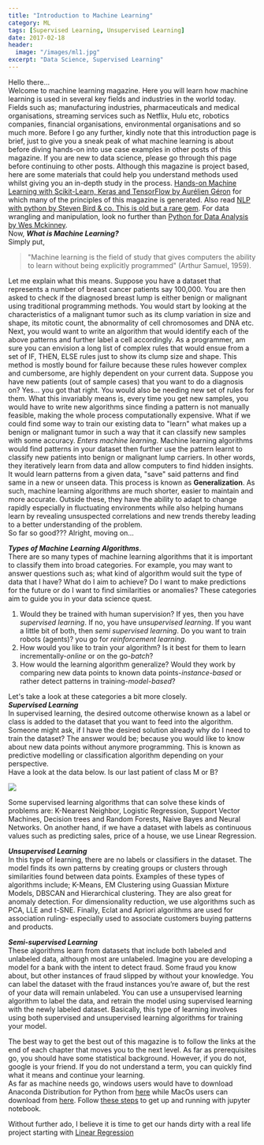 ```yaml
---
title: "Introduction to Machine Learning"
category: ML
tags: [Supervised Learning, Unsupervised Learning]
date: 2017-02-18
header:
  image: "/images/ml1.jpg"
excerpt: "Data Science, Supervised Learning"
---
```


Hello there...  
Welcome to machine learning magazine. Here you will learn how machine learning is used in several key fields and industries in the world today. Fields such as; manufacturing industries, pharmaceuticals and medical organisations, streaming services such as Netflix, Hulu etc, robotics companies, financial organisations, environmental organisations and so much more. Before I go any further, kindly note that this introduction page is brief, just to give you a sneak peak of what machine learning is about before diving hands-on into use case examples in other posts of this magazine. If you are new to data science, please go through this page before continuing to other posts. Although this magazine is project based, here are some materials that could help you understand methods used whilst giving you an in-depth study in the process. [Hands-on Machine Learning with Scikit-Learn, Keras and TensorFlow by Aurélien Géron](https://learning.oreilly.com/library/view/hands-on-machine-learning/9781492032632/) for which many of the principles of this magazine is generated. Also read [NLP with python by Steven Bird & co. This is old but a rare gem](http://www.nltk.org/book/). For data wrangling and manipulation, look no further than [Python for Data Analysis by Wes Mckinney](https://learning.oreilly.com/library/view/python-for-data/9781491957653/).  
Now, ***What is Machine Learning?***   
Simply put,  
>"Machine learning is the field of study that gives computers the ability to learn without being explicitly programmed" (Arthur Samuel, 1959).

Let me explain what this means. Suppose you have a dataset that represents a number of breast cancer patients say 100,000. You are then asked to check if the diagnosed breast lump is either benign or malignant using traditional programming methods. You would start by looking at the characteristics of a malignant tumor such as its clump variation in size and shape, its mitotic count, the abnormality of cell chromosomes and DNA etc. Next, you would want to write an algorithm that would identify each of the above patterns and further label a cell accordingly. As a programmer, am sure you can envision a long list of complex rules that would ensue from a set of IF, THEN, ELSE rules just to show its clump size and shape. This method is mostly bound for failure because these rules however complex and cumbersome, are highly dependent on your current data. Suppose you have new patients (out of sample cases) that you want to do a diagnosis on? Yes... you got that right. You would also be needing new set of rules for them. What this invariably means is, every time you get new samples, you would have to write new algorithms since finding a pattern is not manually feasible, making the whole process  computationally expensive. What if we could find some way to train our existing data to "learn" what makes up a benign or malignant tumor in such a way that it can classify new samples with some accuracy. *Enters machine learning*. Machine learning algorithms would find patterns in your dataset then further use the pattern learnt to classify new patients into benign or malignant lump carriers. In other words, they iteratively learn from data and allow computers to find hidden insights. It would learn patterns from a given data, "save" said patterns and find same in a new or unseen data. This process is known as **Generalization**. As such, machine learning algorithms are much shorter, easier to maintain and more accurate. Outside these, they have the ability to adapt to change rapidly especially in fluctuating environments while also helping humans learn by revealing unsuspected correlations and new trends thereby leading to a better understanding of the problem.  
So far so good??? Alright, moving on...  

***Types of Machine Learning Algorithms***.  
There are so many types of machine learning algorithms that it is important to classify them into broad categories. For example, you may want to answer questions such as; what kind of algorithm would suit the type of data that I have? What do I aim to achieve? Do I want to make predictions for the future or do I want to find similarities or anomalies? These categories aim to guide you in your data science quest.
1. Would they be trained with human supervision? If yes, then you have *supervised learning*. If no, you have *unsupervised learning*. If you want a little bit of both, then *semi supervised learning*. Do you want to train robots (agents)? you go for *reinforcement learning*.
2. How would you like to train your algorithm? Is it best for them to learn incrementally-*online* or on the go-*batch*?
3. How would the learning algorithm generalize? Would they work by comparing new data points to known data points-*instance-based* or rather detect patterns in training-*model-based*?  

Let's take a look at these categories a bit more closely.  
***Supervised Learning***  
In supervised learning, the desired outcome otherwise known as a label or class is added to the dataset that you want to feed into the algorithm. Someone might ask, if I have the desired solution already why do I need to train the dataset? The answer would be; because you would like to know about new data points without anymore programming. This is known as predictive modelling or classification algorithm depending on your perspective.  
Have a look at the data below. Is our last patient of class M or B?

<img src="{{ site.url }}{{ site.baseurl }}/images/tumor.jpg">  

Some supervised learning algorithms that can solve these kinds of problems are:
K-Nearest Neighbor, Logistic Regression, Support Vector Machines, Decision trees and Random Forests, Naive Bayes and Neural Networks. On another hand, if we have a dataset with labels as continuous values such as predicting sales, price of a house, we use Linear Regression.

***Unsupervised Learning***  
In this type of learning, there are no labels or classifiers in the dataset. The model finds its own patterns by creating groups or clusters through similarities found between data points. Examples of these types of algorithms include; K-Means, EM Clustering using Guassian Mixture Models, DBSCAN and Hierarchical clustering. They are also great for anomaly detection. For dimensionality reduction, we use algorithms such as PCA, LLE and t-SNE. Finally, Eclat and Apriori algorithms are used for association ruling- especially used to associate customers buying patterns and products.

***Semi-supervised Learning***  
These algorithms learn from datasets that include both labeled and unlabeled data, although most are unlabeled. Imagine you are developing a model for a  bank with the intent to detect fraud. Some fraud you know about, but other instances of fraud slipped by without your knowledge. You can label the dataset with the fraud instances you’re aware of, but the rest of your data will remain unlabeled. You can use a unsupervised learning algorithm to label the data, and retrain the model using supervised learning with the newly labeled dataset. Basically, this type of learning involves using both supervised and unsupervised learning algorithms for training your model.  

The best way to get the best out of this magazine is to follow the links at the end of each chapter that moves you to the next level. As far as prerequisites go, you should have some statistical background. However, if you do not, google is your friend. If you do not understand a term, you can quickly find what it means and continue your learning.  
As far as machine needs go, windows users would have to download Anaconda Distribution for Python from [here](https://www.anaconda.com/distribution/) while MacOs users can download from [here](https://docs.anaconda.com/anaconda/install/mac-os/). Follow [these steps](https://jupyter-notebook-beginner-guide.readthedocs.io/en/latest/execute.html) to get up and running with jupyter notebook.

Without further ado, I believe it is time to get our hands dirty with a real life project starting with [Linear Regression](https://meesaan.github.io/enigma.github.io/ml/linear-regression/)
